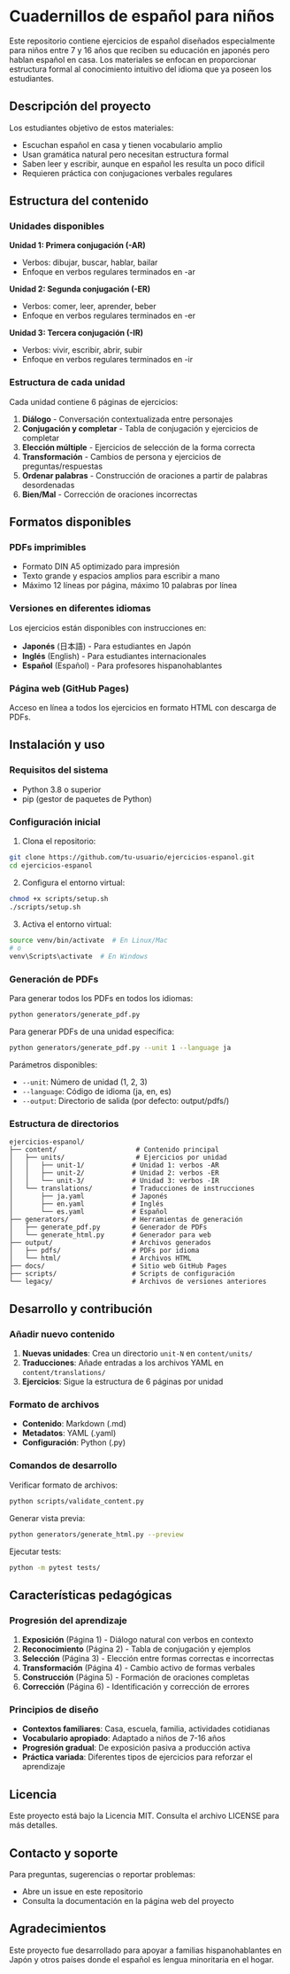 # Cuadernillos de español para niños

Este repositorio contiene ejercicios de español diseñados especialmente para niños entre 7 y 16 años que reciben su educación en japonés pero hablan español en casa. Los materiales se enfocan en proporcionar estructura formal al conocimiento intuitivo del idioma que ya poseen los estudiantes.

## Descripción del proyecto

Los estudiantes objetivo de estos materiales:
- Escuchan español en casa y tienen vocabulario amplio
- Usan gramática natural pero necesitan estructura formal
- Saben leer y escribir, aunque en español les resulta un poco difícil
- Requieren práctica con conjugaciones verbales regulares

## Estructura del contenido

### Unidades disponibles

**Unidad 1: Primera conjugación (-AR)**
- Verbos: dibujar, buscar, hablar, bailar
- Enfoque en verbos regulares terminados en -ar

**Unidad 2: Segunda conjugación (-ER)**
- Verbos: comer, leer, aprender, beber
- Enfoque en verbos regulares terminados en -er

**Unidad 3: Tercera conjugación (-IR)**
- Verbos: vivir, escribir, abrir, subir
- Enfoque en verbos regulares terminados en -ir

### Estructura de cada unidad

Cada unidad contiene 6 páginas de ejercicios:

1. **Diálogo** - Conversación contextualizada entre personajes
2. **Conjugación y completar** - Tabla de conjugación y ejercicios de completar
3. **Elección múltiple** - Ejercicios de selección de la forma correcta
4. **Transformación** - Cambios de persona y ejercicios de preguntas/respuestas
5. **Ordenar palabras** - Construcción de oraciones a partir de palabras desordenadas
6. **Bien/Mal** - Corrección de oraciones incorrectas

## Formatos disponibles

### PDFs imprimibles
- Formato DIN A5 optimizado para impresión
- Texto grande y espacios amplios para escribir a mano
- Máximo 12 líneas por página, máximo 10 palabras por línea

### Versiones en diferentes idiomas
Los ejercicios están disponibles con instrucciones en:
- **Japonés** (日本語) - Para estudiantes en Japón
- **Inglés** (English) - Para estudiantes internacionales
- **Español** (Español) - Para profesores hispanohablantes

### Página web (GitHub Pages)
Acceso en línea a todos los ejercicios en formato HTML con descarga de PDFs.

## Instalación y uso

### Requisitos del sistema
- Python 3.8 o superior
- pip (gestor de paquetes de Python)

### Configuración inicial

1. Clona el repositorio:
```bash
git clone https://github.com/tu-usuario/ejercicios-espanol.git
cd ejercicios-espanol
```

2. Configura el entorno virtual:
```bash
chmod +x scripts/setup.sh
./scripts/setup.sh
```

3. Activa el entorno virtual:
```bash
source venv/bin/activate  # En Linux/Mac
# o
venv\Scripts\activate  # En Windows
```

### Generación de PDFs

Para generar todos los PDFs en todos los idiomas:
```bash
python generators/generate_pdf.py
```

Para generar PDFs de una unidad específica:
```bash
python generators/generate_pdf.py --unit 1 --language ja
```

Parámetros disponibles:
- `--unit`: Número de unidad (1, 2, 3)
- `--language`: Código de idioma (ja, en, es)
- `--output`: Directorio de salida (por defecto: output/pdfs/)

### Estructura de directorios

```
ejercicios-espanol/
├── content/                    # Contenido principal
│   ├── units/                  # Ejercicios por unidad
│   │   ├── unit-1/            # Unidad 1: verbos -AR
│   │   ├── unit-2/            # Unidad 2: verbos -ER
│   │   └── unit-3/            # Unidad 3: verbos -IR
│   └── translations/          # Traducciones de instrucciones
│       ├── ja.yaml            # Japonés
│       ├── en.yaml            # Inglés
│       └── es.yaml            # Español
├── generators/                # Herramientas de generación
│   ├── generate_pdf.py        # Generador de PDFs
│   └── generate_html.py       # Generador para web
├── output/                    # Archivos generados
│   ├── pdfs/                  # PDFs por idioma
│   └── html/                  # Archivos HTML
├── docs/                      # Sitio web GitHub Pages
├── scripts/                   # Scripts de configuración
└── legacy/                    # Archivos de versiones anteriores
```

## Desarrollo y contribución

### Añadir nuevo contenido

1. **Nuevas unidades**: Crea un directorio `unit-N` en `content/units/`
2. **Traducciones**: Añade entradas a los archivos YAML en `content/translations/`
3. **Ejercicios**: Sigue la estructura de 6 páginas por unidad

### Formato de archivos

- **Contenido**: Markdown (.md)
- **Metadatos**: YAML (.yaml)
- **Configuración**: Python (.py)

### Comandos de desarrollo

Verificar formato de archivos:
```bash
python scripts/validate_content.py
```

Generar vista previa:
```bash
python generators/generate_html.py --preview
```

Ejecutar tests:
```bash
python -m pytest tests/
```

## Características pedagógicas

### Progresión del aprendizaje

1. **Exposición** (Página 1) - Diálogo natural con verbos en contexto
2. **Reconocimiento** (Página 2) - Tabla de conjugación y ejemplos
3. **Selección** (Página 3) - Elección entre formas correctas e incorrectas
4. **Transformación** (Página 4) - Cambio activo de formas verbales
5. **Construcción** (Página 5) - Formación de oraciones completas
6. **Corrección** (Página 6) - Identificación y corrección de errores

### Principios de diseño

- **Contextos familiares**: Casa, escuela, familia, actividades cotidianas
- **Vocabulario apropiado**: Adaptado a niños de 7-16 años
- **Progresión gradual**: De exposición pasiva a producción activa
- **Práctica variada**: Diferentes tipos de ejercicios para reforzar el aprendizaje

## Licencia

Este proyecto está bajo la Licencia MIT. Consulta el archivo LICENSE para más detalles.

## Contacto y soporte

Para preguntas, sugerencias o reportar problemas:
- Abre un issue en este repositorio
- Consulta la documentación en la página web del proyecto

## Agradecimientos

Este proyecto fue desarrollado para apoyar a familias hispanohablantes en Japón y otros países donde el español es lengua minoritaria en el hogar.
